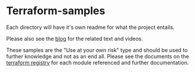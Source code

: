 # Terraform-samples

Each directory will have it's own readme for what the project entails.</br>

Please also see the [blog](https://hifighetto.com) for the related text and videos.  </br>

These samples are the "Use at your own risk" type and should be used to further knowledge and not as an end all. Please see the documents on the [terraform registry](https://registry.terraform.io) for each module referenced and further documentation. 
